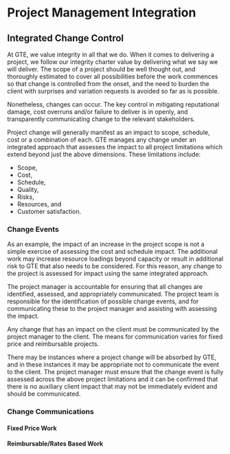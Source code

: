# Project Management Integration 

## Integrated Change Control

At GTE, we value integrity in all that we do. When it comes to delivering a project, we follow our integrity charter value by delivering what we say we will deliver. The scope of a project should be well thought out, and thoroughly estimated to cover all possibilities before the work commences so that change is controlled from the onset, and the need to burden the client with surprises and variation requests is avoided so far as is possible.

Nonetheless, changes can occur. The key control in mitigating reputational damage, cost overruns and/or failure to deliver is in openly, and transparently communicating change to the relevant stakeholders.

Project change will generally manifest as an impact to scope, schedule, cost or a combination of each. GTE manages any change under an integrated approach that assesses the impact to all project limitations which extend beyond just the above dimensions. These limitations include:

- Scope,
- Cost, 
- Schedule,
- Quality,
- Risks,
- Resources, and
- Customer satisfaction.

### Change Events

As an example, the impact of an increase in the project scope is not a simple exercise of assessing the cost and schedule impact. The additional work may increase resource loadings beyond capacity or result in additional risk to GTE that also needs to be considered. For this reason, any change to the project is assessed for impact using the same integrated approach.

The project manager is accountable for ensuring that all changes are identified, assessed, and appropriately communicated. The project team is responsible for the identification of possible change events, and for communicating these to the  project manager and assisting with assessing the impact.

Any change that has an impact on the client must be communicated by the project manager to the client. The means for communication varies for fixed price and reimbursable projects.

There may be instances where a project change will be absorbed by GTE, and in these instances it may be appropriate not to communicate the event to the client. The project manager must ensure that the change event is fully assessed across the above project limitations and it can be confirmed that there is no auxiliary client impact that may not be immediately evident and should be communicated.

### Change Communications

#### Fixed Price Work

#### Reimbursable/Rates Based Work
